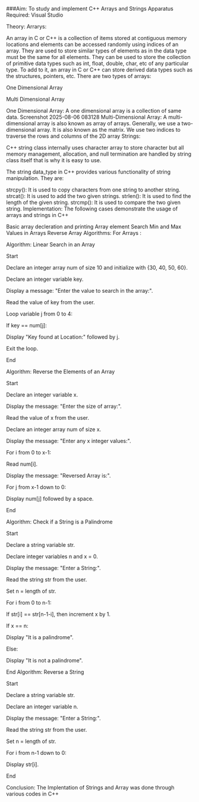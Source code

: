 ###Aim: To study and implement C++ Arrays and Strings
Apparatus Required:
Visual Studio

Theory:
Arrarys:

An array in C or C++ is a collection of items stored at contiguous memory locations and elements can be accessed randomly using indices of an array. They are used to store similar types of elements as in the data type must be the same for all elements. They can be used to store the collection of primitive data types such as int, float, double, char, etc of any particular type. To add to it, an array in C or C++ can store derived data types such as the structures, pointers, etc. There are two types of arrays:

One Dimensional Array

Multi Dimensional Array

One Dimensional Array: A one dimensional array is a collection of same data.
Screenshot 2025-08-06 083128
Multi-Dimensional Array: A multi-dimensional array is also known as array of arrays. Generally, we use a two-dimensional array. It is also known as the matrix. We use two indices to traverse the rows and columns of the 2D array
Strings:

C++ string class internally uses character array to store character but all memory management, allocation, and null termination are handled by string class itself that is why it is easy to use.

The string data_type in C++ provides various functionality of string manipulation. They are:

strcpy(): It is used to copy characters from one string to another string.
strcat(): It is used to add the two given strings.
strlen(): It is used to find the length of the given string.
strcmp(): It is used to compare the two given string.
Implementation:
The following cases demonstrate the usage of arrays and strings in C++

Basic array decleration and printing
Array element Search
Min and Max Values in Arrays
Reverse Array
Algorithms:
For Arrays :

Algorithm: Linear Search in an Array

Start

Declare an integer array num of size 10 and initialize with {30, 40, 50, 60}.

Declare an integer variable key.

Display a message: "Enter the value to search in the array:".

Read the value of key from the user.

Loop variable j from 0 to 4:

If key == num[j]:

Display "Key found at Location:" followed by j.

Exit the loop.

End

Algorithm: Reverse the Elements of an Array

Start

Declare an integer variable x.

Display the message: "Enter the size of array:".

Read the value of x from the user.

Declare an integer array num of size x.

Display the message: "Enter any x integer values:".

For i from 0 to x-1:

Read num[i].

Display the message: "Reversed Array is:".

For j from x-1 down to 0:

Display num[j] followed by a space.

End

Algorithm: Check if a String is a Palindrome

Start

Declare a string variable str.

Declare integer variables n and x = 0.

Display the message: "Enter a String:".

Read the string str from the user.

Set n = length of str.

For i from 0 to n-1:

If str[i] == str[n-1-i], then increment x by 1.

If x == n:

Display "It is a palindrome".

Else:

Display "It is not a palindrome".

End
Algorithm: Reverse a String

Start

Declare a string variable str.

Declare an integer variable n.

Display the message: "Enter a String:".

Read the string str from the user.

Set n = length of str.

For i from n-1 down to 0:

Display str[i].

End

Conclusion:
The Implentation of Strings and Array was done through various codes in C++
